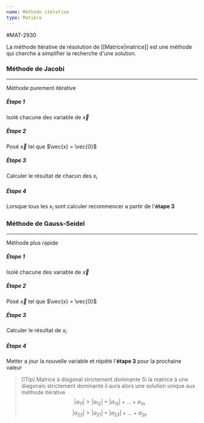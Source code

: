 ```yaml
---
name: Méthode itérative
type: Matière
---
```

#MAT-2930 

La méthode itérative de résolution de [[Matrice|matrice]] est une méthode qui cherche a simplifier la recherche d'une solution.

### Méthode de Jacobi
---
Méthode purement itérative
##### Étape 1
Isolé chacune des variable de $\vec{x}$
##### Étape 2
Posé $\vec{x}$ tel que $\vec{x} = \vec{0}$
##### Étape 3
Calculer le résultat de chacun des $x_{i}$
##### Étape 4
Lorsque tous les $x_i$ sont calculer recommencer a partir de l'**étape 3**


### Méthode de Gauss-Seidel
---
Méthode plus rapide
##### Étape 1
Isolé chacune des variable de $\vec{x}$
##### Étape 2
Posé $\vec{x}$ tel que $\vec{x} = \vec{0}$
##### Étape 3
Calculer le résultat de $x_{i}$
##### Étape 4
Metter a jour la nouvelle variable et répété l'**étape 3** pour la prochaine valeur

> [!Tip] Matrice à diagonal strictement dominante
> Si la matrice à une diagonals strictement dominante il aura alors une solution unique aux méthode itérative
> $$|a_{11}| > |a_{12}|+ |a_{13}| + \dots + a_{1n}$$
> $$|a_{22}| > |a_{21}|+ |a_{23}| + \dots + a_{2n}$$


